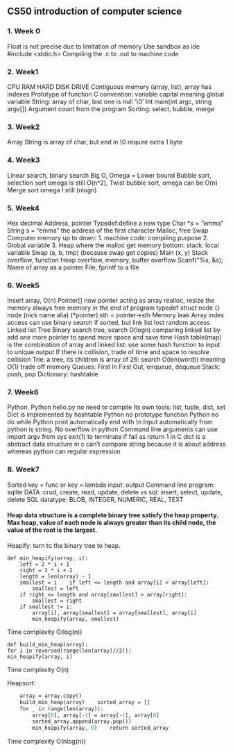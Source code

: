 ## CS50 introduction of computer science


### 1.	Week 0
Float is not precise due to limitation of memory
Use sandbox as ide
#include <stdio.h>
Compiling the .c to .out to machine code
### 2.	Week1
CPU
RAM
HARD DISK DRIVE
Contiguous memory (array, list), array has indexes
Prototype of function
C convention: variable capital meaning global variable
String: array of char, last one is null ‘\0’
Int main(int argc, string argv[])
Argument count from the program
Sorting: select, bubble, merge
### 3.	Week2
Array
String is array of char, but end in \0 require extra 1 byte
### 4.	Week3
Linear search, binary search
Big O, Omega = Lower bound
Bubble sort, selection sort omega is still O(n^2), Twist bubble sort, omega can be O(n)
Merge sort omega I still (nlogn)
### 5.	Week4
Hex decimal
Address, pointer
Typedef:define a new type
Char *s = “emma”
String s = “emma” the address of the first character
Malloc, free
Swap
Computer memory up to down: 1. machine code: compiling purpose 2. Global variable 3. Heap where the malloc get memory       bottom: stack: local variable 
Swap (a, b, tmp) (because swap get copies)
Main (x, y)
Stack overflow, function
Heap overflow, memory, buffer overflow
Scanf(“%s, &s); 
Name of array as a pointer
File, fprintf to a file
### 6.	Week5
Insert array, O(n)
Pointer[] now pointer acting as array
realloc, resize the memory
always free memory in the end of program
typedef struct node {} node (nick name alia)
(*pointer).sth = pointer->sth
Memory leak
Array index access can use binary search if sorted, but link list lost random access
Linked list
Tree
Binary search tree, search O(logn) comparing linked list by add one more pointer to spend more space and save time
Hash table(map) is the combination of array and linked list: use some hash function to input to unique output
If there is collision, trade of time and space to resolve collision
Trie: a tree, its children is array of 26: search O(len(word)) meaning O(1) trade off memory
Queues: First In First Out, enqueue, dequeue
Stack: push, pop
Dictionary: hashtable 
### 7.	Week6
Python. Python hello.py no need to compile
Its own tools: list, tuple, dict, set
Dict is implemented by hashtable
Python no prototype function
Python no do while
Python print automatically end with \n
Input automatically from python is string.
No overflow in python
Command line arguments can use import argv from sys
exit(1) to terminate if fail as return 1 in C
dict is a abstract data structure
in c can’t compare string because it is about address whereas python can
regular expression
### 8.	Week7
Sorted key = func or key = lambda  input: output
Command line program: sqlite
DATA :crud, create, read, update, delete vs sql: insert, select, update, delete
SQL datatype: BLOB, INTEGER, NUMERIC, REAL, TEXT

#### Heap data structure is a complete binary tree satisfy the heap property. Max heap, value of each node is always greater than its child node, the value of the root is the largest.

Heapify:  turn to the binary tree to heap.
```
def min_heapify(array, i):
    left = 2 * i + 1
    right = 2 * i + 2
    length = len(array) - 1
    smallest = i    if left <= length and array[i] > array[left]:
        smallest = left
    if right <= length and array[smallest] > array[right]:
        smallest = right
    if smallest != i:
        array[i], array[smallest] = array[smallest], array[i]
        min_heapify(array, smallest)
 ```
Time complexity O(log(n))
```
def build_min_heap(array):
for i in reversed(range(len(array)//2)):
min_heapify(array, i)
```
Time complexity O(n)

Heapsort:
```def heapsort(array):
    array = array.copy()
    build_min_heap(array)    sorted_array = []
    for _ in range(len(array)):
        array[0], array[-1] = array[-1], array[0]
        sorted_array.append(array.pop())
        min_heapify(array, 0)    return sorted_array
 ```
Time complexity O(nlog(n))


